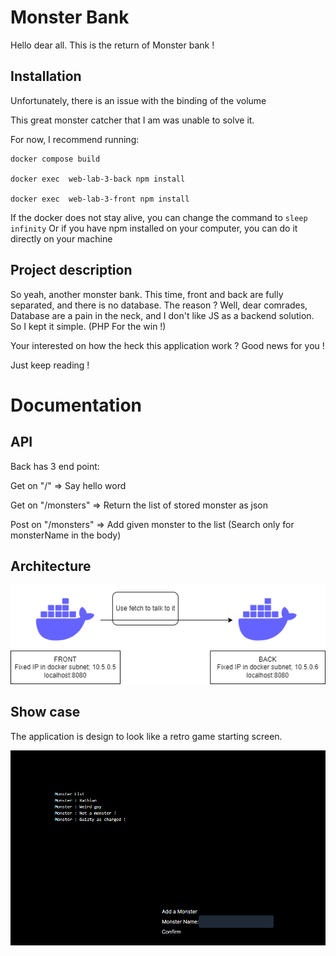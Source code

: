 # Monster Bank

Hello dear all. This is the return of Monster bank !

## Installation

Unfortunately, there is an issue with the binding of the volume

This great monster catcher that I am was unable to solve it.

For now, I recommend running:

```
docker compose build

docker exec  web-lab-3-back npm install

docker exec  web-lab-3-front npm install
```
If the docker does not stay alive, you can change the command to
``sleep infinity``
Or if you have npm installed on your computer, 
you can do it directly on your machine

## Project description

So yeah, another monster bank.
This time, front and back are fully separated, and there is no database.
The reason ? Well, dear comrades, Database are a pain in the neck, and I don't like
JS as a backend solution. So I kept it simple. (PHP For the win !)

Your interested on how the heck this application work ? Good news for you !

Just keep reading !
# Documentation

## API

Back has 3 end point:

Get on "/"
=> Say hello word

Get on "/monsters"
=> Return the list of stored monster as json

Post on "/monsters"
=> Add given monster to the list
(Search only for monsterName in the body)

## Architecture

![architecture](documentations/architecture.png)

## Show case

The application is design to look like a retro game starting screen.

![UI](documentations/UI.png)

